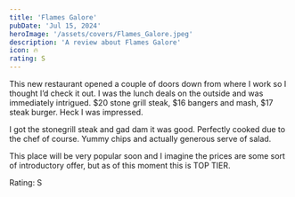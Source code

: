 ```yaml
---
title: 'Flames Galore'
pubDate: 'Jul 15, 2024'
heroImage: '/assets/covers/Flames_Galore.jpeg'
description: 'A review about Flames Galore'
icon: 🔥
rating: S
---
```


This new restaurant opened a couple of doors down from where I work so I thought I’d check it out. I was the lunch deals on the outside and was immediately intrigued. $20 stone grill steak, $16 bangers and mash, $17 steak burger. Heck I was impressed.

I got the stonegrill steak and gad dam it was good. Perfectly cooked due to the chef of course. Yummy chips and actually generous serve of salad.

This place will be very popular soon and I imagine the prices are some sort of introductory offer, but as of this moment this is TOP TIER.

Rating: S
